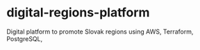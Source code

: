 # digital-regions-platform
Digital platform to promote Slovak regions using AWS, Terraform, PostgreSQL,
